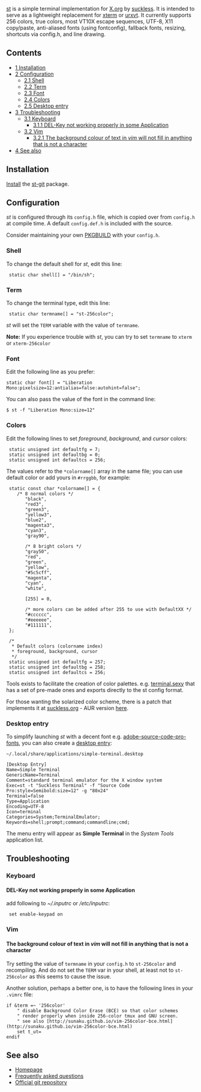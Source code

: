[st](https://st.suckless.org/) is a simple terminal implementation for [X.org](/index.php/X.org "X.org") by [suckless](https://suckless.org/). It is intended to serve as a lightweight replacement for [xterm](/index.php/Xterm "Xterm") or [urxvt](/index.php/Urxvt "Urxvt"). It currently supports 256 colors, true colors, most VT10X escape sequences, UTF-8, X11 copy/paste, anti-aliased fonts (using fontconfig), fallback fonts, resizing, shortcuts via config.h, and line drawing.

## Contents

*   [1 Installation](#Installation)
*   [2 Configuration](#Configuration)
    *   [2.1 Shell](#Shell)
    *   [2.2 Term](#Term)
    *   [2.3 Font](#Font)
    *   [2.4 Colors](#Colors)
    *   [2.5 Desktop entry](#Desktop_entry)
*   [3 Troubleshooting](#Troubleshooting)
    *   [3.1 Keyboard](#Keyboard)
        *   [3.1.1 DEL-Key not working properly in some Application](#DEL-Key_not_working_properly_in_some_Application)
    *   [3.2 Vim](#Vim)
        *   [3.2.1 The background colour of text in *vim* will not fill in anything that is not a character](#The_background_colour_of_text_in_vim_will_not_fill_in_anything_that_is_not_a_character)
*   [4 See also](#See_also)

## Installation

[Install](/index.php/Install "Install") the [st-git](https://aur.archlinux.org/packages/st-git/) package.

## Configuration

*st* is configured through its `config.h` file, which is copied over from `config.h` at compile time. A default `config.def.h` is included with the source.

Consider maintaining your own [PKGBUILD](/index.php/PKGBUILD "PKGBUILD") with your `config.h`.

### Shell

To change the default shell for *st*, edit this line:

```
 static char shell[] = "/bin/sh";

```

### Term

To change the terminal type, edit this line:

```
 static char termname[] = "st-256color";

```

*st* will set the `TERM` variable with the value of `termname`.

**Note:** If you experience trouble with *st*, you can try to set `termname` to `xterm` or `xterm-256color`

### Font

Edit the following line as you prefer:

```
static char font[] = "Liberation Mono:pixelsize=12:antialias=false:autohint=false";

```

You can also pass the value of the font in the command line:

```
$ st -f "Liberation Mono:size=12"

```

### Colors

Edit the following lines to set *foreground*, *background*, and *cursor* colors:

```
 static unsigned int defaultfg = 7;
 static unsigned int defaultbg = 0;
 static unsigned int defaultcs = 256;

```

The values refer to the `*colorname[]` array in the same file; you can use default color or add yours in `#rrggbb`, for example:

```
 static const char *colorname[] = {
   	/* 8 normal colors */
       "black",
       "red3",
       "green3",
       "yellow3",
       "blue2",
       "magenta3",
       "cyan3",
       "gray90",

       /* 8 bright colors */
       "gray50",
       "red",
       "green",
       "yellow",
       "#5c5cff",
       "magenta",
       "cyan",
       "white",

       [255] = 0,

       /* more colors can be added after 255 to use with DefaultXX */
       "#cccccc",
       "#eeeeee",
       "#111111",
 };

 /*
  * Default colors (colorname index)
  * foreground, background, cursor
  */
 static unsigned int defaultfg = 257;
 static unsigned int defaultbg = 258;
 static unsigned int defaultcs = 256;

```

Tools exists to facilitate the creation of color palettes. e.g. [terminal.sexy](http://terminal.sexy) that has a set of pre-made ones and exports directly to the st config format.

For those wanting the solarized color scheme, there is a patch that implements it at [suckless.org](https://st.suckless.org/patches/solarized/) - AUR version [here](https://aur.archlinux.org/packages/st-solarized/).

### Desktop entry

To simplify launching *st* with a decent font e.g. [adobe-source-code-pro-fonts](https://www.archlinux.org/packages/?name=adobe-source-code-pro-fonts), you can also create a [desktop entry](/index.php/Desktop_entry "Desktop entry"):

 `~/.local/share/applications/simple-terminal.desktop` 
```
[Desktop Entry]
Name=Simple Terminal
GenericName=Terminal
Comment=standard terminal emulator for the X window system
Exec=st -t "Suckless Terminal" -f "Source Code Pro:style=Semibold:size=12" -g "80x24"
Terminal=false
Type=Application
Encoding=UTF-8
Icon=terminal
Categories=System;TerminalEmulator;
Keywords=shell;prompt;command;commandline;cmd;
```

The menu entry will appear as **Simple Terminal** in the *System Tools* application list.

## Troubleshooting

### Keyboard

#### DEL-Key not working properly in some Application

add following to *~/.inputrc* or */etc/inputrc*:

```
 set enable-keypad on

```

### Vim

#### The background colour of text in *vim* will not fill in anything that is not a character

Try setting the value of `termname` in your `config.h` to `st-256color` and recompiling. And do not set the `TERM` var in your shell, at least not to `st-256color` as this seems to cause the issue.

Another solution, perhaps a better one, is to have the following lines in your `.vimrc` file:

```
if &term =~ '256color'
    " disable Background Color Erase (BCE) so that color schemes
    " render properly when inside 256-color tmux and GNU screen.
    " see also [http://sunaku.github.io/vim-256color-bce.html](http://sunaku.github.io/vim-256color-bce.html)
    set t_ut=
endif

```

## See also

*   [Homepage](https://st.suckless.org/)
*   [Frequently asked questions](https://git.suckless.org/st/plain/FAQ)
*   [Official git repository](https://git.suckless.org/st/)